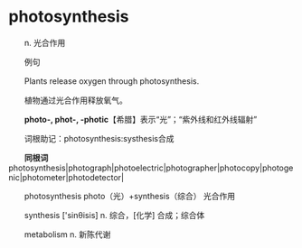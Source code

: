 # photosynthesis

　　n. 光合作用

　　例句

　　Plants release oxygen through photosynthesis.

　　植物通过光合作用释放氧气。

　　**photo-, phot-, -photic**【希腊】表示“光”；“紫外线和红外线辐射”

　　词根助记：photosynthesis:systhesis合成

　　**同根词**photosynthesis\|photograph\|photoelectric\|photographer\|photocopy\|photogenic\|photometer\|photodetector\|

　　photosynthesis photo（光）+synthesis（综合） 光合作用

　　synthesis \['sinθisis\] n. 综合，\[化学\] 合成；综合体

　　metabolism n. 新陈代谢
